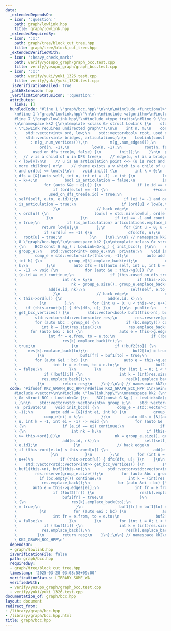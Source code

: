 ```yaml
---
data:
  _extendedDependsOn:
  - icon: ':question:'
    path: graph/lowlink.hpp
    title: graph/lowlink.hpp
  _extendedRequiredBy:
  - icon: ':x:'
    path: graph/tree/block_cut_tree.hpp
    title: graph/tree/block_cut_tree.hpp
  _extendedVerifiedWith:
  - icon: ':heavy_check_mark:'
    path: verify/yosupo_graph/graph_bcc.test.cpp
    title: verify/yosupo_graph/graph_bcc.test.cpp
  - icon: ':x:'
    path: verify/yuki/yuki_1326.test.cpp
    title: verify/yuki/yuki_1326.test.cpp
  _isVerificationFailed: true
  _pathExtension: hpp
  _verificationStatusIcon: ':question:'
  attributes:
    links: []
  bundledCode: "#line 1 \"graph/bcc.hpp\"\n\n\n\n#include <functional>\n#include <vector>\n\
    \n#line 1 \"graph/lowlink.hpp\"\n\n\n\n#include <algorithm>\n#include <cassert>\n\
    #line 7 \"graph/lowlink.hpp\"\n#include <type_traits>\n#line 9 \"graph/lowlink.hpp\"\
    \n\nnamespace kk2 {\n\ntemplate <class G> struct LowLink {\n    static_assert(!G::directed,\
    \ \"LowLink requires undirected graph\");\n\n    int n, m;\n    const G &g;\n\
    \    std::vector<int> ord, low;\n    std::vector<bool> root, used_on_dfs_tree;\n\
    \    std::vector<int> bridges, articulations;\n\n    LowLink(const G &g_)\n  \
    \      : n(g_.num_vertices()),\n          m(g_.num_edges()),\n          g(g_),\n\
    \          ord(n, -1),\n          low(n, -1),\n          root(n, false),\n   \
    \       used_on_dfs_tree(m, false) {\n        init();\n    }\n\n  private:\n \
    \   // v is a child of u in DFS tree\n    // edge(u, v) is a bridge <=> ord[u]\
    \ < low[v]\n\n    // u is an articulation point <=> (u is root and u has two or\
    \ more children) or\n    // there exists a v which is a child of u in DFS tree\
    \ and ord[u] <= low[v]\n\n    void init() {\n        int k = 0;\n        auto\
    \ dfs = [&](auto self, int u, int ei = -1) -> int {\n            low[u] = ord[u]\
    \ = k++;\n            bool is_articulation = false;\n            int count = 0;\n\
    \            for (auto &&e : g[u]) {\n                if (e.id == ei) continue;\n\
    \                if (ord[e.to] == -1) {\n                    ++count;\n      \
    \              used_on_dfs_tree[e.id] = true;\n                    low[u] = std::min(low[u],\
    \ self(self, e.to, e.id));\n                    if (ei != -1 and ord[u] <= low[e.to])\
    \ is_articulation = true;\n                    if (ord[u] < low[e.to]) bridges.emplace_back(e.id);\n\
    \                }\n                // back edge\n                else if (ord[e.to]\
    \ < ord[u]) {\n                    low[u] = std::min(low[u], ord[e.to]);\n   \
    \             }\n            }\n            if (ei == -1 and count >= 2) is_articulation\
    \ = true;\n            if (is_articulation) articulations.emplace_back(u);\n \
    \           return low[u];\n        };\n        for (int u = 0; u < n; u++)\n\
    \            if (ord[u] == -1) {\n                dfs(dfs, u);\n             \
    \   root[u] = true;\n            }\n    }\n};\n\n} // namespace kk2\n\n\n#line\
    \ 8 \"graph/bcc.hpp\"\n\nnamespace kk2 {\n\ntemplate <class G> struct BCC : LowLink<G>\
    \ {\n    BCC(const G &g_) : LowLink<G>(g_) { init_bcc(); }\n\n    std::vector<std::vector<int>>\
    \ group_e;\n    std::vector<int> comp_e;\n\n  private:\n    void init_bcc() {\n\
    \        comp_e = std::vector<int>(this->m, -1);\n        auto add = [&](int ei,\
    \ int k) {\n            group_e[k].emplace_back(ei);\n            comp_e[ei] =\
    \ k;\n        };\n        auto dfs = [&](auto self, int u, int k = -1, int ei\
    \ = -1) -> void {\n            for (auto &e : this->g[u]) {\n                if\
    \ (e.id == ei) continue;\n                if (this->used_on_dfs_tree[e.id]) {\n\
    \                    int nk = k;\n                    if (this->low[e.to] >= this->ord[u])\n\
    \                        nk = group_e.size(), group_e.emplace_back();\n      \
    \              add(e.id, nk);\n                    self(self, e.to, nk, e.id);\n\
    \                }\n                // back edge\n                else if (this->ord[e.to]\
    \ < this->ord[u]) {\n                    add(e.id, k);\n                }\n  \
    \          }\n        };\n        for (int u = 0; u < this->n; u++)\n        \
    \    if (this->root[u]) { dfs(dfs, u); }\n    }\n\n  public:\n    std::vector<std::vector<int>>\
    \ get_bcc_vertices() {\n        std::vector<bool> buf1(this->n), buf2(this->n);\n\
    \        std::vector<std::vector<int>> res;\n        res.reserve(group_e.size());\n\
    \        for (auto &bc : group_e) {\n            if (bc.empty()) continue;\n \
    \           int k = (int)res.size();\n            res.emplace_back();\n      \
    \      for (auto &ei : bc) {\n                auto e = this->g.edges[ei];\n  \
    \              int fr = e.from, to = e.to;\n                if (!buf2[fr]) {\n\
    \                    res[k].emplace_back(fr);\n                    buf2[fr] =\
    \ true;\n                }\n                if (!buf2[to]) {\n               \
    \     res[k].emplace_back(to);\n                    buf2[to] = true;\n       \
    \         }\n                buf1[fr] = buf1[to] = true;\n            }\n    \
    \        for (auto &ei : bc) {\n                auto e = this->g.edges[ei];\n\
    \                int fr = e.from, to = e.to;\n                buf2[fr] = buf2[to]\
    \ = false;\n            }\n        }\n        for (int i = 0; i < this->n; i++)\n\
    \            if (!buf1[i]) {\n                int k = (int)res.size();\n     \
    \           res.emplace_back();\n                res[k].emplace_back(i);\n   \
    \         }\n        return res;\n    }\n};\n\n} // namespace kk2\n\n\n"
  code: "#ifndef KK2_GRAPH_BCC_HPP\n#define KK2_GRAPH_BCC_HPP 1\n\n#include <functional>\n\
    #include <vector>\n\n#include \"lowlink.hpp\"\n\nnamespace kk2 {\n\ntemplate <class\
    \ G> struct BCC : LowLink<G> {\n    BCC(const G &g_) : LowLink<G>(g_) { init_bcc();\
    \ }\n\n    std::vector<std::vector<int>> group_e;\n    std::vector<int> comp_e;\n\
    \n  private:\n    void init_bcc() {\n        comp_e = std::vector<int>(this->m,\
    \ -1);\n        auto add = [&](int ei, int k) {\n            group_e[k].emplace_back(ei);\n\
    \            comp_e[ei] = k;\n        };\n        auto dfs = [&](auto self, int\
    \ u, int k = -1, int ei = -1) -> void {\n            for (auto &e : this->g[u])\
    \ {\n                if (e.id == ei) continue;\n                if (this->used_on_dfs_tree[e.id])\
    \ {\n                    int nk = k;\n                    if (this->low[e.to]\
    \ >= this->ord[u])\n                        nk = group_e.size(), group_e.emplace_back();\n\
    \                    add(e.id, nk);\n                    self(self, e.to, nk,\
    \ e.id);\n                }\n                // back edge\n                else\
    \ if (this->ord[e.to] < this->ord[u]) {\n                    add(e.id, k);\n \
    \               }\n            }\n        };\n        for (int u = 0; u < this->n;\
    \ u++)\n            if (this->root[u]) { dfs(dfs, u); }\n    }\n\n  public:\n\
    \    std::vector<std::vector<int>> get_bcc_vertices() {\n        std::vector<bool>\
    \ buf1(this->n), buf2(this->n);\n        std::vector<std::vector<int>> res;\n\
    \        res.reserve(group_e.size());\n        for (auto &bc : group_e) {\n  \
    \          if (bc.empty()) continue;\n            int k = (int)res.size();\n \
    \           res.emplace_back();\n            for (auto &ei : bc) {\n         \
    \       auto e = this->g.edges[ei];\n                int fr = e.from, to = e.to;\n\
    \                if (!buf2[fr]) {\n                    res[k].emplace_back(fr);\n\
    \                    buf2[fr] = true;\n                }\n                if (!buf2[to])\
    \ {\n                    res[k].emplace_back(to);\n                    buf2[to]\
    \ = true;\n                }\n                buf1[fr] = buf1[to] = true;\n  \
    \          }\n            for (auto &ei : bc) {\n                auto e = this->g.edges[ei];\n\
    \                int fr = e.from, to = e.to;\n                buf2[fr] = buf2[to]\
    \ = false;\n            }\n        }\n        for (int i = 0; i < this->n; i++)\n\
    \            if (!buf1[i]) {\n                int k = (int)res.size();\n     \
    \           res.emplace_back();\n                res[k].emplace_back(i);\n   \
    \         }\n        return res;\n    }\n};\n\n} // namespace kk2\n\n#endif //\
    \ KK2_GRAPH_BCC_HPP\n"
  dependsOn:
  - graph/lowlink.hpp
  isVerificationFile: false
  path: graph/bcc.hpp
  requiredBy:
  - graph/tree/block_cut_tree.hpp
  timestamp: '2025-03-28 03:08:58+09:00'
  verificationStatus: LIBRARY_SOME_WA
  verifiedWith:
  - verify/yosupo_graph/graph_bcc.test.cpp
  - verify/yuki/yuki_1326.test.cpp
documentation_of: graph/bcc.hpp
layout: document
redirect_from:
- /library/graph/bcc.hpp
- /library/graph/bcc.hpp.html
title: graph/bcc.hpp
---
```


